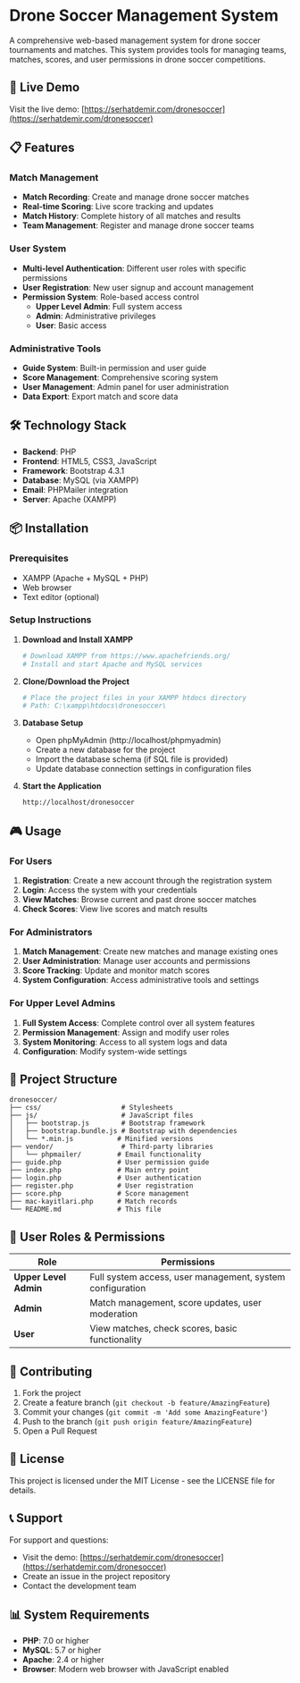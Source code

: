 # Drone Soccer Management System

A comprehensive web-based management system for drone soccer tournaments and matches. This system provides tools for managing teams, matches, scores, and user permissions in drone soccer competitions.

## 🚀 Live Demo

Visit the live demo: [https://serhatdemir.com/dronesoccer](https://serhatdemir.com/dronesoccer)

## 📋 Features

### Match Management
- **Match Recording**: Create and manage drone soccer matches
- **Real-time Scoring**: Live score tracking and updates
- **Match History**: Complete history of all matches and results
- **Team Management**: Register and manage drone soccer teams

### User System
- **Multi-level Authentication**: Different user roles with specific permissions
- **User Registration**: New user signup and account management
- **Permission System**: Role-based access control
  - **Upper Level Admin**: Full system access
  - **Admin**: Administrative privileges
  - **User**: Basic access

### Administrative Tools
- **Guide System**: Built-in permission and user guide
- **Score Management**: Comprehensive scoring system
- **User Management**: Admin panel for user administration
- **Data Export**: Export match and score data

## 🛠️ Technology Stack

- **Backend**: PHP
- **Frontend**: HTML5, CSS3, JavaScript
- **Framework**: Bootstrap 4.3.1
- **Database**: MySQL (via XAMPP)
- **Email**: PHPMailer integration
- **Server**: Apache (XAMPP)

## 📦 Installation

### Prerequisites
- XAMPP (Apache + MySQL + PHP)
- Web browser
- Text editor (optional)

### Setup Instructions

1. **Download and Install XAMPP**
   ```bash
   # Download XAMPP from https://www.apachefriends.org/
   # Install and start Apache and MySQL services
   ```

2. **Clone/Download the Project**
   ```bash
   # Place the project files in your XAMPP htdocs directory
   # Path: C:\xampp\htdocs\dronesoccer\
   ```

3. **Database Setup**
   - Open phpMyAdmin (http://localhost/phpmyadmin)
   - Create a new database for the project
   - Import the database schema (if SQL file is provided)
   - Update database connection settings in configuration files

4. **Start the Application**
   ```
   http://localhost/dronesoccer
   ```

## 🎮 Usage

### For Users
1. **Registration**: Create a new account through the registration system
2. **Login**: Access the system with your credentials
3. **View Matches**: Browse current and past drone soccer matches
4. **Check Scores**: View live scores and match results

### For Administrators
1. **Match Management**: Create new matches and manage existing ones
2. **User Administration**: Manage user accounts and permissions
3. **Score Tracking**: Update and monitor match scores
4. **System Configuration**: Access administrative tools and settings

### For Upper Level Admins
1. **Full System Access**: Complete control over all system features
2. **Permission Management**: Assign and modify user roles
3. **System Monitoring**: Access to all system logs and data
4. **Configuration**: Modify system-wide settings

## 📁 Project Structure

```
dronesoccer/
├── css/                    # Stylesheets
├── js/                     # JavaScript files
│   ├── bootstrap.js        # Bootstrap framework
│   ├── bootstrap.bundle.js # Bootstrap with dependencies
│   └── *.min.js           # Minified versions
├── vendor/                 # Third-party libraries
│   └── phpmailer/         # Email functionality
├── guide.php              # User permission guide
├── index.php              # Main entry point
├── login.php              # User authentication
├── register.php           # User registration
├── score.php              # Score management
├── mac-kayitlari.php      # Match records
└── README.md              # This file
```

## 🔐 User Roles & Permissions

| Role | Permissions |
|------|------------|
| **Upper Level Admin** | Full system access, user management, system configuration |
| **Admin** | Match management, score updates, user moderation |
| **User** | View matches, check scores, basic functionality |

## 🤝 Contributing

1. Fork the project
2. Create a feature branch (`git checkout -b feature/AmazingFeature`)
3. Commit your changes (`git commit -m 'Add some AmazingFeature'`)
4. Push to the branch (`git push origin feature/AmazingFeature`)
5. Open a Pull Request

## 📝 License

This project is licensed under the MIT License - see the LICENSE file for details.

## 📞 Support

For support and questions:
- Visit the demo: [https://serhatdemir.com/dronesoccer](https://serhatdemir.com/dronesoccer)
- Create an issue in the project repository
- Contact the development team

## 📊 System Requirements

- **PHP**: 7.0 or higher
- **MySQL**: 5.7 or higher
- **Apache**: 2.4 or higher
- **Browser**: Modern web browser with JavaScript enabled
